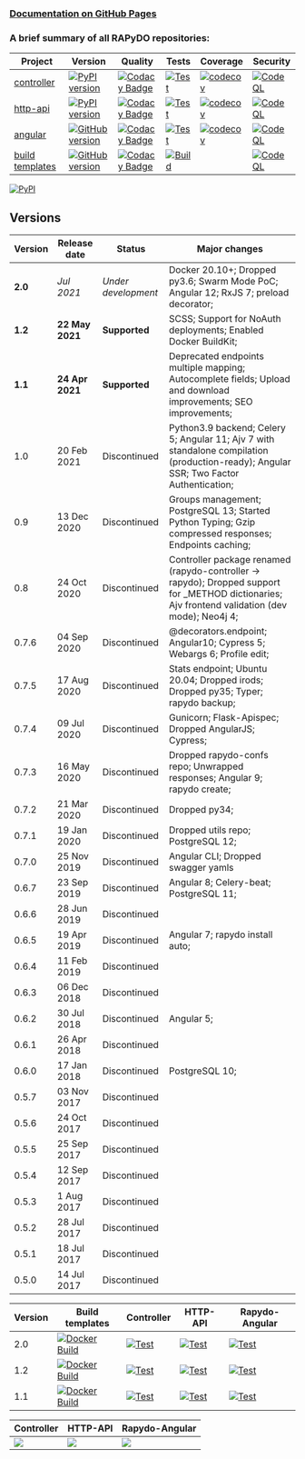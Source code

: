 ### [Documentation on GitHub Pages](https://rapydo.github.io/docs)

### A brief summary of all RAPyDO repositories:

| Project | Version | Quality | Tests | Coverage | Security |
| --- | --- | --- | --- | --- | --- |
| [controller](https://github.com/rapydo/do) | [![PyPI version](https://badge.fury.io/py/rapydo.svg)](https://badge.fury.io/py/rapydo) | [![Codacy Badge](https://app.codacy.com/project/badge/Grade/0668957ee3a04608887b2e9a7fdea198)](https://www.codacy.com/gh/rapydo/do?utm_source=github.com&amp;utm_medium=referral&amp;utm_content=rapydo/do&amp;utm_campaign=Badge_Grade) | [![Test](https://github.com/rapydo/do/workflows/Test/badge.svg)](https://github.com/rapydo/do/actions?query=workflow%3ATest) | [![codecov](https://codecov.io/gh/rapydo/do/branch/2.0/graph/badge.svg)](https://codecov.io/gh/rapydo/do) | [![CodeQL](https://github.com/rapydo/do/workflows/CodeQL/badge.svg)](https://github.com/rapydo/do/actions?query=workflow%3ACodeQL) |
| [http-api](https://github.com/rapydo/http-api) | [![PyPI version](https://badge.fury.io/py/rapydo-http.svg)](https://badge.fury.io/py/rapydo-http) | [![Codacy Badge](https://app.codacy.com/project/badge/Grade/7fb33f343d824eaeb323672545ad9cca)](https://www.codacy.com/gh/rapydo/http-api?utm_source=github.com&amp;utm_medium=referral&amp;utm_content=rapydo/http-api&amp;utm_campaign=Badge_Grade) | [![Test](https://github.com/rapydo/http-api/workflows/Test/badge.svg)](https://github.com/rapydo/http-api/actions?query=workflow%3ATest) | [![codecov](https://codecov.io/gh/rapydo/http-api/branch/2.0/graph/badge.svg)](https://codecov.io/gh/rapydo/http-api) | [![CodeQL](https://github.com/rapydo/http-api/workflows/CodeQL/badge.svg)](https://github.com/rapydo/http-api/actions?query=workflow%3ACodeQL) |
| [angular](https://github.com/rapydo/rapydo-angular) | [![GitHub version](https://img.shields.io/github/tag/rapydo/rapydo-angular.svg)](https://github.com/rapydo/rapydo-angular/releases) | [![Codacy Badge](https://app.codacy.com/project/badge/Grade/1e839e6b61d4465088989d068c0fcafe)](https://www.codacy.com/gh/rapydo/rapydo-angular?utm_source=github.com&amp;utm_medium=referral&amp;utm_content=rapydo/rapydo-angular&amp;utm_campaign=Badge_Grade) | [![Test](https://github.com/rapydo/rapydo-angular/workflows/Test/badge.svg)](https://github.com/rapydo/rapydo-angular/actions?query=workflow%3ATest) | [![codecov](https://codecov.io/gh/rapydo/rapydo-angular/branch/2.0/graph/badge.svg)](https://codecov.io/gh/rapydo/rapydo-angular) | [![CodeQL](https://github.com/rapydo/rapydo-angular/workflows/CodeQL/badge.svg)](https://github.com/rapydo/rapydo-angular/actions?query=workflow%3ACodeQL) |
| [build templates](https://github.com/rapydo/build-templates) | [![GitHub version](https://img.shields.io/github/tag/rapydo/build-templates.svg)](https://github.com/rapydo/build-templates/releases) | [![Codacy Badge](https://app.codacy.com/project/badge/Grade/985f3eb2469f4e3dbb84edf64d354c47)](https://www.codacy.com/gh/rapydo/build-templates?utm_source=github.com&amp;utm_medium=referral&amp;utm_content=rapydo/build-templates&amp;utm_campaign=Badge_Grade) | [![Build](https://github.com/rapydo/build-templates/workflows/Build/badge.svg)](https://github.com/rapydo/build-templates/actions?query=workflow%3A%22Build%22) |  | [![CodeQL](https://github.com/rapydo/build-templates/workflows/CodeQL/badge.svg)](https://github.com/rapydo/build-templates/actions?query=workflow%3ACodeQL) |


[![PyPI](https://img.shields.io/pypi/l/rapydo-controller.svg)](https://github.com/rapydo/core/blob/master/LICENSE)


## Versions

| Version | Release date | Status | Major changes |
| --- | --- | --- | --- |
| **2.0** | *Jul 2021* | *Under development* | Docker 20.10+; Dropped py3.6; Swarm Mode PoC; Angular 12; RxJS 7; preload decorator; |
| **1.2** | **22 May 2021** | **Supported** | SCSS; Support for NoAuth deployments; Enabled Docker BuildKit; |
| **1.1** | **24 Apr 2021** | **Supported** | Deprecated endpoints multiple mapping; Autocomplete fields; Upload and download improvements; SEO improvements; |
| 1.0 | 20 Feb 2021 | Discontinued | Python3.9 backend; Celery 5; Angular 11; Ajv 7 with standalone compilation (production-ready); Angular SSR; Two Factor Authentication; |
| 0.9 | 13 Dec 2020 | Discontinued | Groups management; PostgreSQL 13; Started Python Typing; Gzip compressed responses; Endpoints caching; |
| 0.8 | 24 Oct 2020 | Discontinued | Controller package renamed (rapydo-controller -> rapydo); Dropped support for _METHOD dictionaries; Ajv frontend validation (dev mode); Neo4j 4; |
| 0.7.6 | 04 Sep 2020 | Discontinued | @decorators.endpoint; Angular10; Cypress 5; Webargs 6; Profile edit; |
| 0.7.5 | 17 Aug 2020 | Discontinued | Stats endpoint; Ubuntu 20.04; Dropped irods; Dropped py35; Typer; rapydo backup; |
| 0.7.4 | 09 Jul 2020 | Discontinued | Gunicorn; Flask-Apispec; Dropped AngularJS; Cypress; |
| 0.7.3 | 16 May 2020 | Discontinued | Dropped rapydo-confs repo; Unwrapped responses; Angular 9; rapydo create; |
| 0.7.2 | 21 Mar 2020 | Discontinued | Dropped py34; |
| 0.7.1 | 19 Jan 2020 | Discontinued | Dropped utils repo; PostgreSQL 12; |
| 0.7.0 | 25 Nov 2019 | Discontinued | Angular CLI; Dropped swagger yamls |
| 0.6.7 | 23 Sep 2019 | Discontinued | Angular 8; Celery-beat; PostgreSQL 11; |
| 0.6.6 | 28 Jun 2019 | Discontinued | |
| 0.6.5 | 19 Apr 2019 | Discontinued | Angular 7; rapydo install auto;|
| 0.6.4 | 11 Feb 2019 | Discontinued | |
| 0.6.3 | 06 Dec 2018 | Discontinued | |
| 0.6.2 | 30 Jul 2018 | Discontinued | Angular 5; |
| 0.6.1 | 26 Apr 2018 | Discontinued | |
| 0.6.0 | 17 Jan 2018 | Discontinued | PostgreSQL 10; |
| 0.5.7 | 03 Nov 2017 | Discontinued | |
| 0.5.6 | 24 Oct 2017 | Discontinued | |
| 0.5.5 | 25 Sep 2017 | Discontinued | |
| 0.5.4 | 12 Sep 2017 | Discontinued | |
| 0.5.3 | 1 Aug 2017 | Discontinued | |
| 0.5.2 | 28 Jul 2017 | Discontinued | |
| 0.5.1 | 18 Jul 2017 | Discontinued | |
| 0.5.0 | 14 Jul 2017 | Discontinued | |

| Version | Build templates | Controller | HTTP-API | Rapydo-Angular |
| --- | --- | --- | --- | --- |
| 2.0 | [![Docker Build](https://github.com/rapydo/build-templates/workflows/Build/badge.svg?branch=2.0)](https://github.com/rapydo/build-templates/actions?query=branch%3A2.0+workflow%3A%22Build%22) | [![Test](https://github.com/rapydo/do/workflows/Test/badge.svg?branch=2.0)](https://github.com/rapydo/do/actions?query=branch%3A2.0+workflow%3ATest) | [![Test](https://github.com/rapydo/http-api/workflows/Test/badge.svg?branch=2.0)](https://github.com/rapydo/http-api/actions?query=branch%3A2.0+workflow%3ATest) | [![Test](https://github.com/rapydo/rapydo-angular/workflows/Test/badge.svg?branch=2.0)](https://github.com/rapydo/rapydo-angular/actions?query=branch%3A2.0+workflow%3ATest) |
| 1.2 | [![Docker Build](https://github.com/rapydo/build-templates/workflows/Build/badge.svg?branch=1.2)](https://github.com/rapydo/build-templates/actions?query=branch%3A1.2+workflow%3A%22Build%22) | [![Test](https://github.com/rapydo/do/workflows/Test/badge.svg?branch=1.2)](https://github.com/rapydo/do/actions?query=branch%3A1.2+workflow%3ATest) | [![Test](https://github.com/rapydo/http-api/workflows/Test/badge.svg?branch=1.2)](https://github.com/rapydo/http-api/actions?query=branch%3A1.2+workflow%3ATest) | [![Test](https://github.com/rapydo/rapydo-angular/workflows/Test/badge.svg?branch=1.2)](https://github.com/rapydo/rapydo-angular/actions?query=branch%3A1.2+workflow%3ATest) |
| 1.1 | [![Docker Build](https://github.com/rapydo/build-templates/workflows/Build/badge.svg?branch=1.1)](https://github.com/rapydo/build-templates/actions?query=branch%3A1.1+workflow%3A%22Build%22) | [![Test](https://github.com/rapydo/do/workflows/Test/badge.svg?branch=1.1)](https://github.com/rapydo/do/actions?query=branch%3A1.1+workflow%3ATest) | [![Test](https://github.com/rapydo/http-api/workflows/Test/badge.svg?branch=1.1)](https://github.com/rapydo/http-api/actions?query=branch%3A1.1+workflow%3ATest) | [![Test](https://github.com/rapydo/rapydo-angular/workflows/Test/badge.svg?branch=1.1)](https://github.com/rapydo/rapydo-angular/actions?query=branch%3A1.1+workflow%3ATest) |


| Controller | HTTP-API | Rapydo-Angular |
| --- | --- | --- |
| ![](https://codecov.io/gh/rapydo/do/branch/1.1/graphs/sunburst.svg) | ![](https://codecov.io/gh/rapydo/http-api/branch/1.1/graphs/sunburst.svg) | ![](https://codecov.io/gh/rapydo/rapydo-angular/branch/1.1/graphs/sunburst.svg) |
